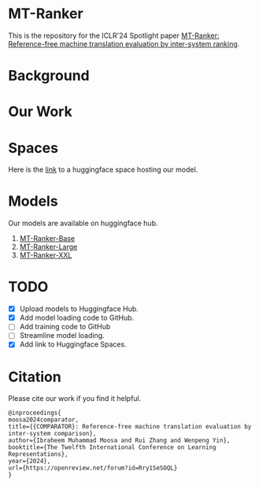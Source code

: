 # MT-Ranker
This is the repository for the ICLR'24 Spotlight paper [MT-Ranker: Reference-free machine translation evaluation by inter-system ranking](https://arxiv.org/abs/2401.17099).

# Background

# Our Work

# Spaces
Here is the [link](https://huggingface.co/spaces/ibraheemmoosa/mt-ranker) to a huggingface space hosting our model.

# Models
Our models are available on huggingface hub.
1. [MT-Ranker-Base](https://huggingface.co/ibraheemmoosa/mt-ranker-base)
2. [MT-Ranker-Large](https://huggingface.co/ibraheemmoosa/mt-ranker-large)
3. [MT-Ranker-XXL](https://huggingface.co/ibraheemmoosa/mt-ranker-xxl)

# TODO
- [x] Upload models to Huggingface Hub.
- [x] Add model loading code to GitHub.
- [ ] Add training code to GitHub
- [ ] Streamline model loading.
- [x] Add link to Huggingface Spaces.

# Citation
Please cite our work if you find it helpful.

```
@inproceedings{
moosa2024comparator,
title={{COMPARATOR}: Reference-free machine translation evaluation by inter-system comparison},
author={Ibraheem Muhammad Moosa and Rui Zhang and Wenpeng Yin},
booktitle={The Twelfth International Conference on Learning Representations},
year={2024},
url={https://openreview.net/forum?id=Rry1SeSOQL}
}
```
